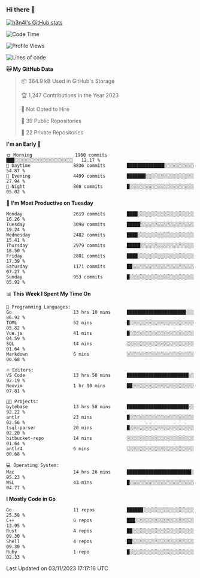 ### Hi there 👋

[![h3n4l's GitHub stats](https://github-readme-stats.vercel.app/api?username=h3n4l&count_private=true&show_icons=true&theme=radical)](https://github.com/h3n4l/github-readme-stats)

<!--START_SECTION:waka-->
![Code Time](http://img.shields.io/badge/Code%20Time-1%2C672%20hrs%2020%20mins-blue)

![Profile Views](http://img.shields.io/badge/Profile%20Views-0-blue)

![Lines of code](https://img.shields.io/badge/From%20Hello%20World%20I%27ve%20Written-4.2%20million%20lines%20of%20code-blue)

**🐱 My GitHub Data** 

> 📦 364.9 kB Used in GitHub's Storage 
 > 
> 🏆 1,247 Contributions in the Year 2023
 > 
> 🚫 Not Opted to Hire
 > 
> 📜 39 Public Repositories 
 > 
> 🔑 22 Private Repositories 
 > 
**I'm an Early 🐤** 

```text
🌞 Morning                1960 commits        ███░░░░░░░░░░░░░░░░░░░░░░   12.17 % 
🌆 Daytime                8836 commits        ██████████████░░░░░░░░░░░   54.87 % 
🌃 Evening                4499 commits        ███████░░░░░░░░░░░░░░░░░░   27.94 % 
🌙 Night                  808 commits         █░░░░░░░░░░░░░░░░░░░░░░░░   05.02 % 
```
📅 **I'm Most Productive on Tuesday** 

```text
Monday                   2619 commits        ████░░░░░░░░░░░░░░░░░░░░░   16.26 % 
Tuesday                  3098 commits        █████░░░░░░░░░░░░░░░░░░░░   19.24 % 
Wednesday                2482 commits        ████░░░░░░░░░░░░░░░░░░░░░   15.41 % 
Thursday                 2979 commits        █████░░░░░░░░░░░░░░░░░░░░   18.50 % 
Friday                   2801 commits        ████░░░░░░░░░░░░░░░░░░░░░   17.39 % 
Saturday                 1171 commits        ██░░░░░░░░░░░░░░░░░░░░░░░   07.27 % 
Sunday                   953 commits         █░░░░░░░░░░░░░░░░░░░░░░░░   05.92 % 
```


📊 **This Week I Spent My Time On** 

```text
💬 Programming Languages: 
Go                       13 hrs 10 mins      ██████████████████████░░░   86.92 % 
TOML                     52 mins             █░░░░░░░░░░░░░░░░░░░░░░░░   05.82 % 
Vue.js                   41 mins             █░░░░░░░░░░░░░░░░░░░░░░░░   04.59 % 
SQL                      14 mins             ░░░░░░░░░░░░░░░░░░░░░░░░░   01.64 % 
Markdown                 6 mins              ░░░░░░░░░░░░░░░░░░░░░░░░░   00.68 % 

🔥 Editors: 
VS Code                  13 hrs 58 mins      ███████████████████████░░   92.19 % 
Neovim                   1 hr 10 mins        ██░░░░░░░░░░░░░░░░░░░░░░░   07.81 % 

🐱‍💻 Projects: 
bytebase                 13 hrs 58 mins      ███████████████████████░░   92.22 % 
antlr                    23 mins             █░░░░░░░░░░░░░░░░░░░░░░░░   02.56 % 
tsql-parser              20 mins             █░░░░░░░░░░░░░░░░░░░░░░░░   02.20 % 
bitbucket-repo           14 mins             ░░░░░░░░░░░░░░░░░░░░░░░░░   01.64 % 
antlr4                   6 mins              ░░░░░░░░░░░░░░░░░░░░░░░░░   00.68 % 

💻 Operating System: 
Mac                      14 hrs 26 mins      ████████████████████████░   95.23 % 
WSL                      43 mins             █░░░░░░░░░░░░░░░░░░░░░░░░   04.77 % 
```

**I Mostly Code in Go** 

```text
Go                       11 repos            ██████░░░░░░░░░░░░░░░░░░░   25.58 % 
C++                      6 repos             ███░░░░░░░░░░░░░░░░░░░░░░   13.95 % 
Rust                     4 repos             ██░░░░░░░░░░░░░░░░░░░░░░░   09.30 % 
Shell                    4 repos             ██░░░░░░░░░░░░░░░░░░░░░░░   09.30 % 
Ruby                     1 repo              █░░░░░░░░░░░░░░░░░░░░░░░░   02.33 % 
```




 Last Updated on 03/11/2023 17:17:16 UTC
<!--END_SECTION:waka-->

